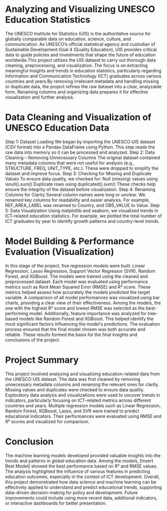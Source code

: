 # **Analyzing and Visualizing UNESCO Education Statistics**
The UNESCO Institute for Statistics (UIS) is the authoritative source for globally comparable data on education, science, culture, and communication. As UNESCO’s official statistical agency and custodian of Sustainable Development Goal 4 (Quality Education), UIS provides critical data to guide policies and investments that shape the future of education worldwide.This project utilizes the UIS dataset to carry out thorough data cleaning, preprocessing, and visualization. The focus is on extracting meaningful insights and trends in education statistics, particularly regarding Information and Communication Technology (ICT) graduates across various countries and years.By removing irrelevant metadata and handling missing or duplicate data, the project refines the raw dataset into a clear, analyzable form. Renaming columns and organizing data prepares it for effective visualization and further analysis.
# Data Cleaning and Visualization of UNESCO Education Data
Step 1: Dataset Loading
We began by importing the UNESCO UIS dataset (CSV format) into a Pandas DataFrame using Python. This step reads the raw data into memory so it can be processed and analyzed.
Step 2: Data Cleaning – Removing Unnecessary Columns
The original dataset contained many metadata columns that were not useful for analysis (e.g., STRUCTURE, FREQ, UNIT_TYPE, etc.). These were dropped to simplify the dataset and improve focus.
Step 3: Checking for Missing and Duplicate Values
To ensure data quality, we checked for:
Null (missing) values using isnull().sum()
Duplicate rows using duplicated().sum()
These checks help ensure the integrity of the dataset before visualization.
Step 4: Renaming Columns for Clarity
Several column names were long or unclear. We renamed key columns for readability and easier analysis. For example, REF_AREA_LABEL was renamed to Country, and OBS_VALUE to Value.
Step 5: Data Visualization
Using matplotlib and seaborn, we visualized trends in ICT-related education statistics. For example, we plotted the total number of ICT graduates by year to identify growth patterns and country-level trends.
# Model Building & Performance Evaluation (Visualization) 
In this stage of the project, five regression models were built: Linear Regression, Lasso Regression, Support Vector Regressor (SVR), Random Forest, and XGBoost. The models were trained using the cleaned and preprocessed dataset. Each model was evaluated using performance metrics such as Root Mean Squared Error (RMSE) and R² score. These metrics helped assess how accurately the models predicted the target variable. A comparison of all model performances was visualized using bar charts, providing a clear view of their effectiveness. Among the models, the one with the highest R² score and lowest RMSE was selected as the best-performing model. Additionally, feature importance was analyzed for tree-based models like Random Forest and XGBoost. This helped identify the most significant factors influencing the model's predictions. The evaluation process ensured that the final model chosen was both accurate and reliable. These results formed the basis for the final insights and conclusions of the project.
#  Project Summary
This project involved analyzing and visualizing education-related data from the UNESCO UIS dataset. The data was first cleaned by removing unnecessary metadata columns and renaming the relevant ones for clarity. Missing values and duplicates were checked to ensure data quality. Exploratory data analysis and visualizations were used to uncover trends in indicators, particularly focusing on ICT-related metrics across different countries and years. Multiple regression models such as Linear Regression, Random Forest, XGBoost, Lasso, and SVR were trained to predict educational indicators. Their performances were evaluated using RMSE and R² scores and visualized for comparison.
# Conclusion
The machine learning models developed provided valuable insights into the trends and patterns in global education data. Among the models, [Insert Best Model] showed the best performance based on R² and RMSE values. The analysis highlighted the influence of various features in predicting education outcomes, especially in the context of ICT development. Overall, this project demonstrated how data science and machine learning can be effectively applied to understand and predict educational trends, supporting data-driven decision-making for policy and development. Future improvements could include using more recent data, additional indicators, or interactive dashboards for better presentation.









